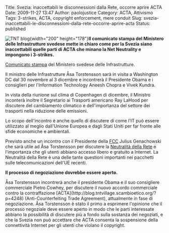 Title: Svezia: inaccettabili le disconnessioni dalla Rete, occorre aprire ACTA
Date: 2009-11-27 13:47
Author: paolojustice
Category: ACTA, Attivismo
Tags: 3-strikes, ACTA, copyright enforcement, mere conduit
Slug: svezia-inaccettabili-le-disconnessioni-dalla-rete-occorre-aprire-acta
Status: published

![TNT blog](http://1.bp.blogspot.com/_58PErfRkJKM/RuJTOjcCHnI/AAAAAAAAAJ8/f9KTbR65ays/s400/oneweb.png){width="200" height="178"}**Il comunicato stampa del Ministero delle Infrastrutture svedese mette in chiaro come per la Svezia siano inaccettabili quelle parti di ACTA che minano la Net Neutrality e impongono i 3-strikes.**

  

**<!--more-->**

[Comunicato stampa](http://bit.ly/61EhVB) del Ministero svedese delle Infrastrutture.

<span onmouseover="_tipon(this)" onmouseout="_tipoff()">Il ministro delle Infrastrutture Åsa Torstensson sarà in visita a Washington DC dal 30 novembre al 3 dicembre e incontrerà il Presidente Obama e i consiglieri per l'Information Technology Aneesh Chopra e Vivek Kundra.</span>

<span onmouseover="_tipon(this)" onmouseout="_tipoff()">In vista della riunione sul clima di Copenhagen di dicembre, il Ministro inconterà inoltre il Segretario ai Trasporti americano Ray LaHood per discutere del cambiamento climatico e dell'importanza del settore dei trasporti nella riduzione delle emissioni.</span>

<div id="col1">

<span onmouseover="_tipon(this)" onmouseout="_tipoff()"><span style="direction: ltr; text-align: left;"></span> Lo scopo dell'incontro è anche quello di discutere di come l'IT può essere utilizzato al meglio dall'Unione Europea e dagli Stati Uniti per far fronte alle sfide economiche e ambientali.</span>

<span onmouseover="_tipon(this)" onmouseout="_tipoff()"><span style="direction: ltr; text-align: left;"></span> Previsto anche un incontro con il Presidente della [FCC](http://blog.tntvillage.scambioetico.org/?p=3612) Julius Genachowski che sarà utile ad Åsa Torstensson per discutere la [Neutralità della Rete](http://blog.tntvillage.scambioetico.org/?p=3405) e l'importanza che gli utenti abbiano accesso libero e gratuito a Internet.</span> <span onmouseover="_tipon(this)" onmouseout="_tipoff()"><span style="direction: ltr; text-align: left;">La</span> Neutralità della Rete è una delle tante questioni importanti nei pacchetti sulle telecomunicazioni dell'UE recenti.</span>

**Il processo di negoziazione dovrebbe essere aperto.**

<p>
<span onmouseover="_tipon(this)" onmouseout="_tipoff()"><span style="direction: ltr; text-align: left;"></span>Åsa Torstensson incontrerà anche il presidente Obama e il suo consigliere commerciale Pietro Cowhey, per discutere il nuovo accordo commerciale contro la contraffazione [ACTA](http://blog.tntvillage.scambioetico.org/?p=4248) (Anti-Counterfeiting Trade Agreement), attualmente in fase di negoziazione.</span> <span onmouseover="_tipon(this)" onmouseout="_tipoff()"><span style="direction: ltr; text-align: left;"></span> Åsa Torstensson è stato il primo a esprimere l'opinione che il processo negoziale deve essere aperto in modo che le parti interessate abbiano la possibilità di discutere più a fondo sulla sostanza dei negoziati, e che la Svezia non può accettare che ACTA consenta la sospensione della connettività Internet per gli utenti che violano il copyright.</span>

</div>
